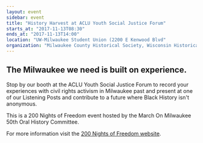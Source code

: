 ```yaml
---
layout: event
sidebar: event
title: "History Harvest at ACLU Youth Social Justice Forum"
starts_at: "2017-11-13T08:30"
ends_at: "2017-11-13T14:00"
location: "UW-Milwaukee Student Union (2200 E Kenwood Blvd"
organization: "Milwaukee County Historical Society, Wisconsin Historical Society"
---
```


## The Milwaukee we need is built on experience.

Stop by our booth at the ACLU Youth Social Justice Forum to record your experiences with civil rights activism in Milwaukee past and present at one of our Listening Posts and contribute to a future where Black History isn't anonymous.

This is a 200 Nights of Freedom event hosted by the March On Milwaukee 50th Oral History Committee.

For more information visit the [200 Nights of Freedom website](http://200nightsoffreedom.org).
